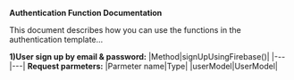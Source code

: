 **Authentication Function Documentation**  
 

This document describes how you can use the functions in the authentication template…  


**1)User sign up by email & password:**
|Method|signUpUsingFirebase()|
|---|---|
**Request parmeters:**
|Parmeter name|Type|
|userModel|UserModel|
